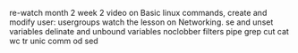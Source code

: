 re-watch month 2 week 2 video on Basic linux commands, create and modify user: usergroups
watch the lesson on Networking.
se and unset variables
delinate and unbound variables
noclobber
filters
pipe
grep
cut
cat
wc
tr
unic
comm
od
sed